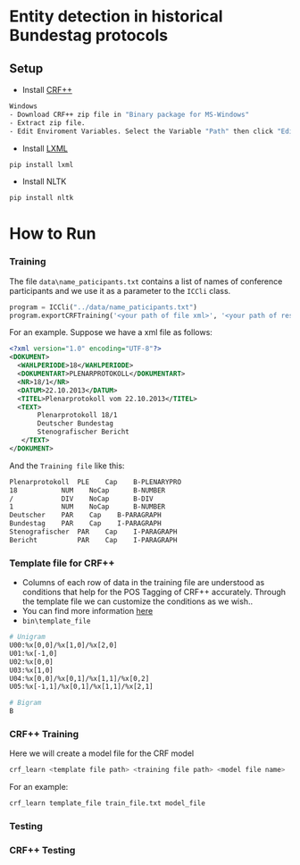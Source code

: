 # Entity detection in historical Bundestag protocols

## Setup
* Install <a href="https://taku910.github.io/crfpp/" target="_blank">CRF++</a>
```bash
Windows
- Download CRF++ zip file in "Binary package for MS-Windows"
- Extract zip file.
- Edit Enviroment Variables. Select the Variable "Path" then click "Edit" and create and insert the path of your CRF++
```
* Install <a href="https://lxml.de/installation.html" target="_blank">LXML</a>
```bash
pip install lxml
```
* Install NLTK
```bash
pip install nltk
```
# How to Run
### Training
The file `data\name_paticipants.txt` contains a list of names of conference participants and we use it as a parameter to the `ICCli` class.

```python
program = ICCli("../data/name_paticipants.txt")
program.exportCRFTraining('<your path of file xml>', '<your path of result training file>')
```

For an example. Suppose we have a xml file as follows:

```xml
<?xml version="1.0" encoding="UTF-8"?>
<DOKUMENT>
  <WAHLPERIODE>18</WAHLPERIODE>
  <DOKUMENTART>PLENARPROTOKOLL</DOKUMENTART>
  <NR>18/1</NR>
  <DATUM>22.10.2013</DATUM>
  <TITEL>Plenarprotokoll vom 22.10.2013</TITEL>
  <TEXT>
       Plenarprotokoll 18/1
       Deutscher Bundestag
       Stenografischer Bericht
   </TEXT>
</DOKUMENT>
```

And the `Training file` like this:
```bash
Plenarprotokoll	 PLE  	Cap	   B-PLENARYPRO
18	         NUM    NoCap	   B-NUMBER
/	         DIV	NoCap	   B-DIV
1	         NUM    NoCap	   B-NUMBER
Deutscher	 PAR    Cap	   B-PARAGRAPH
Bundestag	 PAR	Cap	   I-PARAGRAPH
Stenografischer	 PAR    Cap	   I-PARAGRAPH
Bericht	         PAR    Cap	   I-PARAGRAPH
```

### Template file for CRF++
- Columns of each row of data in the training file are understood as conditions that help for the POS Tagging of CRF++ accurately. Through the template file we can customize the conditions as we wish..
- You can find more information <a href="https://taku910.github.io/crfpp/" target="_blank">here</a>
- `bin\template_file`
```bash
# Unigram
U00:%x[0,0]/%x[1,0]/%x[2,0]
U01:%x[-1,0]
U02:%x[0,0]
U03:%x[1,0]
U04:%x[0,0]/%x[0,1]/%x[1,1]/%x[0,2]
U05:%x[-1,1]/%x[0,1]/%x[1,1]/%x[2,1]

# Bigram
B
```

### CRF++ Training
Here we will create a model file for the CRF model

```bash
crf_learn <template file path> <training file path> <model file name>
```
For an example:
```bash
crf_learn template_file train_file.txt model_file
```

### Testing
### CRF++ Testing

